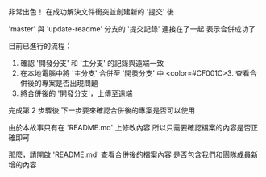 非常出色！
在成功解決文件衝突並創建新的 '提交' 後

'master' 與 'update-readme' 分支的 '提交記錄' 連接在了一起
表示合併成功了

目前已進行的流程：
1. 確認 '開發分支' 和 '主分支' 的記錄與遠端一致
2. 在本地電腦中將 '主分支' 合併至 '開發分支' 中
<color=#CF001C>3. 查看合併後的專案是否出現問題</color>
4. 將合併後的 '開發分支'，上傳至遠端

完成第 2 步驟後
下一步要來確認合併後的專案是否可以使用

由於本故事只有在 'README.md' 上修改內容
所以只需要確認檔案的內容是否正確即可

那麼，請開啟 'README.md'
查看合併後的檔案內容
是否包含我們和團隊成員新增的內容